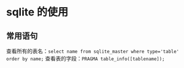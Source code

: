 # sqlite 的使用

## 常用语句

查看所有的表名：`select name from sqlite_master where type='table' order by name;`
查看表的字段：`PRAGMA table_info([tablename]);`

